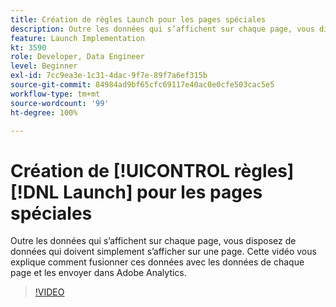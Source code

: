 ```yaml
---
title: Création de règles Launch pour les pages spéciales
description: Outre les données qui s’affichent sur chaque page, vous disposez de données qui doivent simplement s’afficher sur une page. Cette vidéo vous explique comment fusionner ces données avec les données de chaque page et les envoyer dans Adobe Analytics.
feature: Launch Implementation
kt: 3590
role: Developer, Data Engineer
level: Beginner
exl-id: 7cc9ea3e-1c31-4dac-9f7e-89f7a6ef315b
source-git-commit: 84984ad9bf65cfc69117e40ac0e0cfe503cac5e5
workflow-type: tm+mt
source-wordcount: '99'
ht-degree: 100%

---
```


# Création de [!UICONTROL règles] [!DNL Launch] pour les pages spéciales

Outre les données qui s’affichent sur chaque page, vous disposez de données qui doivent simplement s’afficher sur une page. Cette vidéo vous explique comment fusionner ces données avec les données de chaque page et les envoyer dans Adobe Analytics.

>[!VIDEO](https://video.tv.adobe.com/v/28770/?quality=12&learn=on)
